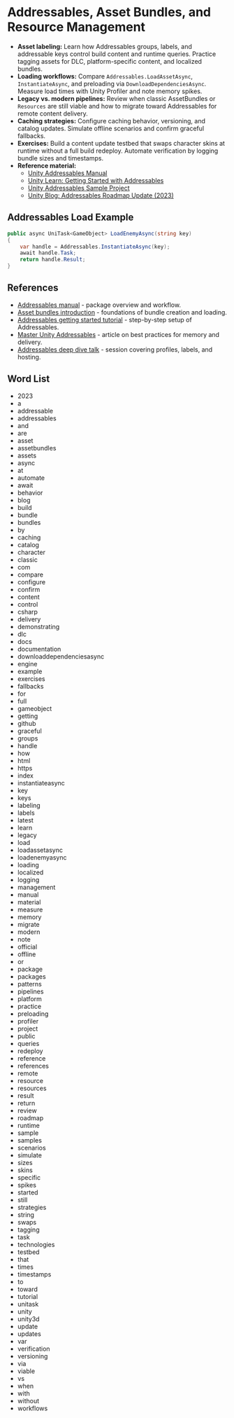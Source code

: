 # Addressables, Asset Bundles, and Resource Management
- **Asset labeling:** Learn how Addressables groups, labels, and addressable keys control build content and runtime queries. Practice tagging assets for DLC, platform-specific content, and localized bundles.
- **Loading workflows:** Compare `Addressables.LoadAssetAsync`, `InstantiateAsync`, and preloading via `DownloadDependenciesAsync`. Measure load times with Unity Profiler and note memory spikes.
- **Legacy vs. modern pipelines:** Review when classic AssetBundles or `Resources` are still viable and how to migrate toward Addressables for remote content delivery.
- **Caching strategies:** Configure caching behavior, versioning, and catalog updates. Simulate offline scenarios and confirm graceful fallbacks.
- **Exercises:** Build a content update testbed that swaps character skins at runtime without a full build redeploy. Automate verification by logging bundle sizes and timestamps.
- **Reference material:**
  - [Unity Addressables Manual](https://docs.unity3d.com/Packages/com.unity.addressables@latest/index.html)
  - [Unity Learn: Getting Started with Addressables](https://learn.unity.com/tutorial/getting-started-with-addressables)
  - [Unity Addressables Sample Project](https://github.com/Unity-Technologies/Addressables-Sample)
  - [Unity Blog: Addressables Roadmap Update (2023)](https://blog.unity.com/engine-platform/addressables-roadmap-update-2023)

## Addressables Load Example
```csharp
public async UniTask<GameObject> LoadEnemyAsync(string key)
{
    var handle = Addressables.InstantiateAsync(key);
    await handle.Task;
    return handle.Result;
}
```






## References
- [Addressables manual](https://docs.unity3d.com/Manual/com.unity.addressables.html) - package overview and workflow.
- [Asset bundles introduction](https://docs.unity3d.com/Manual/AssetBundlesIntro.html) - foundations of bundle creation and loading.
- [Addressables getting started tutorial](https://learn.unity.com/tutorial/addressables-getting-started) - step-by-step setup of Addressables.
- [Master Unity Addressables](https://unity.com/how-to/master-unity-addressables) - article on best practices for memory and delivery.
- [Addressables deep dive talk](https://www.youtube.com/watch?v=gvv1VmeT8Yc) - session covering profiles, labels, and hosting.
## Word List
- 2023
- a
- addressable
- addressables
- and
- are
- asset
- assetbundles
- assets
- async
- at
- automate
- await
- behavior
- blog
- build
- bundle
- bundles
- by
- caching
- catalog
- character
- classic
- com
- compare
- configure
- confirm
- content
- control
- csharp
- delivery
- demonstrating
- dlc
- docs
- documentation
- downloaddependenciesasync
- engine
- example
- exercises
- fallbacks
- for
- full
- gameobject
- getting
- github
- graceful
- groups
- handle
- how
- html
- https
- index
- instantiateasync
- key
- keys
- labeling
- labels
- latest
- learn
- legacy
- load
- loadassetasync
- loadenemyasync
- loading
- localized
- logging
- management
- manual
- material
- measure
- memory
- migrate
- modern
- note
- official
- offline
- or
- package
- packages
- patterns
- pipelines
- platform
- practice
- preloading
- profiler
- project
- public
- queries
- redeploy
- reference
- references
- remote
- resource
- resources
- result
- return
- review
- roadmap
- runtime
- sample
- samples
- scenarios
- simulate
- sizes
- skins
- specific
- spikes
- started
- still
- strategies
- string
- swaps
- tagging
- task
- technologies
- testbed
- that
- times
- timestamps
- to
- toward
- tutorial
- unitask
- unity
- unity3d
- update
- updates
- var
- verification
- versioning
- via
- viable
- vs
- when
- with
- without
- workflows
